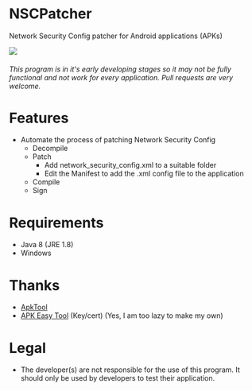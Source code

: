# NSCPatcher
Network Security Config patcher for Android applications (APKs)

![](https://i.imgur.com/O7k13yp.png)

###### This program is in it's early developing stages so it may not be fully functional and not work for every application. Pull requests are very welcome.

# Features
* Automate the process of patching Network Security Config
   * Decompile
   * Patch
     * Add network_security_config.xml to a suitable folder
     * Edit the Manifest to add the .xml config file to the application
   * Compile
   * Sign

# Requirements
* Java 8 (JRE 1.8)
* Windows

# Thanks
* [ApkTool](https://github.com/iBotPeaches/Apktool)
* [APK Easy Tool](https://forum.xda-developers.com/t/tool-windows-apk-easy-tool-v1-58-3-dec-2020.3333960/) (Key/cert) (Yes, I am too lazy to make my own)

# Legal
* The developer(s) are not responsible for the use of this program. It should only be used by developers to test their application.
